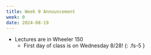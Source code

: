 ```yaml
---
title: Week 0 Announcement
week: 0
date: 2024-08-19
---
```


* Lectures are in Wheeler 150
    * First day of class is on Wednesday 8/28!
{: .fs-5 }
